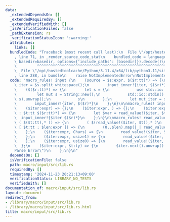 ```yaml
---
data:
  _extendedDependsOn: []
  _extendedRequiredBy: []
  _extendedVerifiedWith: []
  _isVerificationFailed: false
  _pathExtension: rs
  _verificationStatusIcon: ':warning:'
  attributes:
    links: []
  bundledCode: "Traceback (most recent call last):\n  File \"/opt/hostedtoolcache/Python/3.11.4/x64/lib/python3.11/site-packages/onlinejudge_verify/documentation/build.py\"\
    , line 71, in _render_source_code_stat\n    bundled_code = language.bundle(stat.path,\
    \ basedir=basedir, options={'include_paths': [basedir]}).decode()\n          \
    \         ^^^^^^^^^^^^^^^^^^^^^^^^^^^^^^^^^^^^^^^^^^^^^^^^^^^^^^^^^^^^^^^^^^^^^^^^^^^^^^^^^\n\
    \  File \"/opt/hostedtoolcache/Python/3.11.4/x64/lib/python3.11/site-packages/onlinejudge_verify/languages/rust.py\"\
    , line 288, in bundle\n    raise NotImplementedError\nNotImplementedError\n"
  code: "macro_rules! input {\n    (source = $s:expr, $($r:tt)*) => {\n        let\
    \ iter = $s.split_whitespace();\n        input_inner!{iter, $($r)*}\n    };\n\
    \    ($($r:tt)*) => {\n        let s = {\n            use std::io::Read;\n   \
    \         let mut s = String::new();\n            std::io::stdin().read_to_string(&mut\
    \ s).unwrap();\n            s\n        };\n        let mut iter = s.split_whitespace();\n\
    \        input_inner!{iter, $($r)*}\n    };\n}\n\nmacro_rules! input_inner {\n\
    \    ($iter:expr) => {};\n    ($iter:expr, ) => {};\n    ($iter:expr, $var:ident\
    \ : $t:tt $($r:tt)*) => {\n        let $var = read_value!($iter, $t);\n      \
    \  input_inner!{$iter $($r)*}\n    };\n}\n\nmacro_rules! read_value {\n    ($iter:expr,\
    \ ( $($t:tt),* )) => {\n        ( $(read_value!($iter, $t)),* )\n    };\n    ($iter:expr,\
    \ [ $t:tt ; $len:expr ]) => {\n        (0..$len).map(|_| read_value!($iter, $t)).collect::<Vec<_>>()\n\
    \    };\n    ($iter:expr, Chars) => {\n        read_value!($iter, String).chars().collect::<Vec<char>>()\n\
    \    };\n    ($iter:expr, usize1) => {\n        read_value!($iter, usize) - 1\n\
    \    };\n    ($iter:expr, usize0) => {\n        read_value!($iter, usize)\n  \
    \  };\n    ($iter:expr, $t:ty) => {\n        $iter.next().unwrap().parse::<$t>().expect(\"\
    Parse Error\")\n    };\n}\n"
  dependsOn: []
  isVerificationFile: false
  path: macro/input/src/lib.rs
  requiredBy: []
  timestamp: '2024-11-23 20:21:13+09:00'
  verificationStatus: LIBRARY_NO_TESTS
  verifiedWith: []
documentation_of: macro/input/src/lib.rs
layout: document
redirect_from:
- /library/macro/input/src/lib.rs
- /library/macro/input/src/lib.rs.html
title: macro/input/src/lib.rs
---
```

